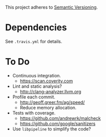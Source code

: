 This project adheres to [Semantic Versioning](http://semver.org).

# Dependencies #

See `.travis.yml` for details.

# To Do #

- Continuous integration.
  - https://scan.coverity.com
- Lint and static analysis?
  - http://clang-analyzer.llvm.org
- Profile each commit.
  - http://geoff.greer.fm/ag/speed/
  - Reduce memory allocation.
- Tests with coverage.
  - https://github.com/andrewrk/malcheck
  - https://github.com/google/sanitizers
- Use `libpipeline` to simplify the code?
